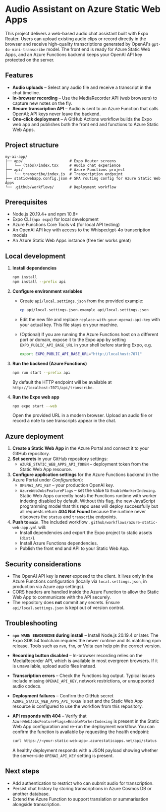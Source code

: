 # Audio Assistant on Azure Static Web Apps

This project delivers a web-based audio chat assistant built with Expo Router. Users can upload existing audio clips or record directly in the browser and receive high-quality transcriptions generated by OpenAI's `gpt-4o-mini-transcribe` model. The front end is ready for Azure Static Web Apps, and an Azure Functions backend keeps your OpenAI API key protected on the server.

## Features

- **Audio uploads** – Select any audio file and receive a transcript in the chat timeline.
- **In-browser recording** – Use the MediaRecorder API (web browsers) to capture new notes on the fly.
- **Secure transcription API** – Audio is sent to an Azure Function that calls OpenAI; API keys never leave the backend.
- **One-click deployment** – A GitHub Actions workflow builds the Expo web app and publishes both the front end and functions to Azure Static Web Apps.

## Project structure

```text
my-ai-app/
├── app/                     # Expo Router screens
│   └── (tabs)/index.tsx     # Audio chat experience
├── api/                     # Azure Functions project
│   └── transcribe/index.js  # Transcription endpoint
├── staticwebapp.config.json # SPA routing config for Azure Static Web Apps
└── .github/workflows/       # Deployment workflow
```

## Prerequisites

- Node.js 20.19.4+ and npm 10.8+
- Expo CLI (`npx expo`) for local development
- Azure Functions Core Tools v4 (for local API testing)
- An OpenAI API key with access to the Whisper/gpt-4o transcription models
- An Azure Static Web Apps instance (free tier works great)

## Local development

1. **Install dependencies**

   ```bash
   npm install
   npm install --prefix api
   ```

2. **Configure environment variables**

   - Create `api/local.settings.json` from the provided example:

     ```bash
     cp api/local.settings.json.example api/local.settings.json
     ```

   - Edit the new file and replace `replace-with-your-openai-api-key` with your actual key. This file stays on your machine.
   - (Optional) If you are running the Azure Functions host on a different port or domain, expose it to the Expo app by setting `EXPO_PUBLIC_API_BASE_URL` in your shell before starting Expo, e.g.

     ```bash
     export EXPO_PUBLIC_API_BASE_URL="http://localhost:7071"
     ```

3. **Run the backend (Azure Functions)**

   ```bash
   npm run start --prefix api
   ```

   By default the HTTP endpoint will be available at `http://localhost:7071/api/transcribe`.

4. **Run the Expo web app**

   ```bash
   npx expo start --web
   ```

   Open the provided URL in a modern browser. Upload an audio file or record a note to see transcripts appear in the chat.

## Azure deployment

1. **Create a Static Web App** in the Azure Portal and connect it to your GitHub repository.
2. **Set secrets** in your GitHub repository settings:
   - `AZURE_STATIC_WEB_APPS_API_TOKEN` – deployment token from the Static Web App resource.
3. **Configure application settings** for the Azure Functions backend (in the Azure Portal under *Configuration*):
   - `OPENAI_API_KEY` – your production OpenAI key.
   - `AzureWebJobsFeatureFlags` – set the value to `EnableWorkerIndexing`. Static Web Apps currently hosts the Functions runtime
     with worker indexing disabled by default. Without this flag, the new JavaScript programming model that this repo uses will
     deploy successfully but all requests return **404 Not Found** because the runtime never discovers the `status` and
     `transcribe` endpoints.
4. **Push to `main`**. The included workflow `.github/workflows/azure-static-web-app.yml` will:
   - Install dependencies and export the Expo project to static assets (`dist/`).
   - Install Azure Functions dependencies.
   - Publish the front end and API to your Static Web App.

## Security considerations

- The OpenAI API key is **never** exposed to the client. It lives only in the Azure Functions configuration (locally via `local.settings.json`, in production via Azure app settings).
- CORS headers are handled inside the Azure Function to allow the Static Web App to communicate with the API securely.
- The repository does **not** commit any secrets. Ensure `api/local.settings.json` is kept out of version control.

## Troubleshooting

- **`npm WARN EBADENGINE` during install** – Install Node.js 20.19.4 or later. The Expo SDK 54 toolchain requires the newer runtime and its matching npm release. Tools such as `nvm`, `fnm`, or Volta can help pin the correct version.
- **Recording button disabled** – In-browser recording relies on the MediaRecorder API, which is available in most evergreen browsers. If it is unavailable, upload audio files instead.
- **Transcription errors** – Check the Functions log output. Typical issues include missing `OPENAI_API_KEY`, network restrictions, or unsupported audio codecs.
- **Deployment failures** – Confirm the GitHub secret `AZURE_STATIC_WEB_APPS_API_TOKEN` is set and the Static Web App resource is configured to use the workflow from this repository.
- **API responds with 404** – Verify that `AzureWebJobsFeatureFlags=EnableWorkerIndexing` is present in the Static Web App
  configuration and re-run the deployment workflow. You can confirm the function is available by requesting the health endpoint:

  ```bash
  curl https://<your-static-web-app>.azurestaticapps.net/api/status
  ```

  A healthy deployment responds with a JSON payload showing whether the server-side `OPENAI_API_KEY` setting is present.

## Next steps

- Add authentication to restrict who can submit audio for transcription.
- Persist chat history by storing transcriptions in Azure Cosmos DB or another database.
- Extend the Azure Function to support translation or summarisation alongside transcription.
